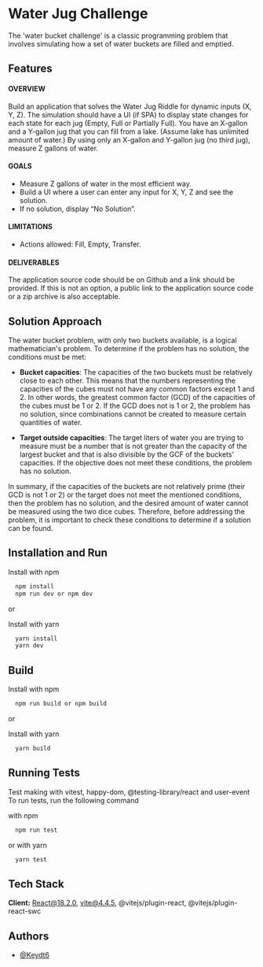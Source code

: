# Water Jug Challenge

The 'water bucket challenge' is a classic programming problem that involves simulating how a set of water buckets are filled and emptied.

## Features

#### OVERVIEW

Build an application that solves the Water Jug Riddle for dynamic inputs (X, Y, Z). The
simulation should have a UI (if SPA) to display state changes for each state for each jug
(Empty, Full or Partially Full).
You have an X-gallon and a Y-gallon jug that you can fill from a lake. (Assume lake has unlimited amount
of water.) By using only an X-gallon and Y-gallon jug (no third jug), measure Z gallons of water.

#### GOALS

- Measure Z gallons of water in the most efficient way.
- Build a UI where a user can enter any input for X, Y, Z and see the solution.
- If no solution, display “No Solution”.

#### LIMITATIONS

- Actions allowed: Fill, Empty, Transfer.

#### DELIVERABLES

The application source code should be on Github and a link should be provided. If this is not an
option, a public link to the application source code or a zip archive is also acceptable.

## Solution Approach

The water bucket problem, with only two buckets available, is a logical mathematician's problem. To determine if the problem has no solution, the conditions must be met:

- **Bucket capacities**: The capacities of the two buckets must be relatively close to each other. This means that the numbers representing the capacities of the cubes must not have any common factors except 1 and 2. In other words, the greatest common factor (GCD) of the capacities of the cubes must be 1 or 2. If the GCD does not is 1 or 2, the problem has no solution, since combinations cannot be created to measure certain quantities of water.

- **Target outside capacities**: The target liters of water you are trying to measure must be a number that is not greater than the capacity of the largest bucket and that is also divisible by the GCF of the buckets' capacities. If the objective does not meet these conditions, the problem has no solution.

In summary, if the capacities of the buckets are not relatively prime (their GCD is not 1 or 2) or the target does not meet the mentioned conditions, then the problem has no solution, and the desired amount of water cannot be measured using the two dice cubes. Therefore, before addressing the problem, it is important to check these conditions to determine if a solution can be found.

## Installation and Run

Install with npm

```bash
  npm install
  npm run dev or npm dev
```

or

Install with yarn

```bash
  yarn install
  yarn dev
```

## Build

Install with npm

```bash
  npm run build or npm build
```

or

Install with yarn

```bash
  yarn build
```

## Running Tests

Test making with vitest, happy-dom, @testing-library/react and user-event
To run tests, run the following command

with npm

```bash
  npm run test
```

or with yarn

```bash
  yarn test
```

## Tech Stack

**Client:** React@18.2.0, vite@4.4.5, @vitejs/plugin-react, @vitejs/plugin-react-swc

## Authors

- [@Keydt6](https://github.com/Keydt6)
